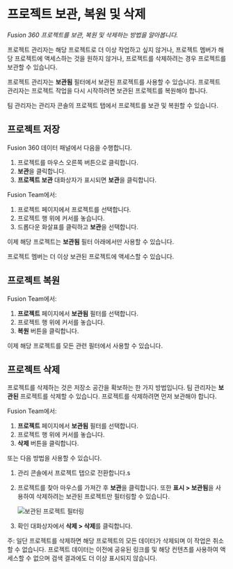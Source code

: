 프로젝트 보관, 복원 및 삭제
================

_Fusion 360 프로젝트를 보관, 복원 및 삭제하는 방법을 알아봅니다._

프로젝트 관리자는 해당 프로젝트로 더 이상 작업하고 싶지 않거나, 프로젝트 멤버가 해당 프로젝트에 액세스하는 것을 원하지 않거나, 프로젝트를 삭제하려는 경우 프로젝트를 보관할 수 있습니다.

프로젝트 관리자는 **보관됨** 필터에서 보관된 프로젝트를 사용할 수 있습니다. 프로젝트 관리자는 프로젝트 작업을 다시 시작하려면 보관된 프로젝트를 복원해야 합니다.

팀 관리자는 관리자 콘솔의 프로젝트 탭에서 프로젝트를 보관 및 복원할 수 있습니다.

프로젝트 저장
-------

Fusion 360 데이터 패널에서 다음을 수행합니다.

1.  프로젝트를 마우스 오른쪽 버튼으로 클릭합니다.
2.  **보관**을 클릭합니다.
3.  **프로젝트 보관** 대화상자가 표시되면 **보관**을 클릭합니다.

Fusion Team에서:

1.  프로젝트 페이지에서 프로젝트를 선택합니다.
2.  프로젝트 행 위에 커서를 놓습니다.
3.  드롭다운 화살표를 클릭하고 **보관**을 선택합니다.

이제 해당 프로젝트는 **보관됨** 필터 아래에서만 사용할 수 있습니다.

프로젝트 멤버는 더 이상 보관된 프로젝트에 액세스할 수 있습니다.

프로젝트 복원
-------

Fusion Team에서:

1.  **프로젝트** 페이지에서 **보관됨** 필터를 선택합니다.
2.  프로젝트 행 위에 커서를 놓습니다.
3.  **복원** 버튼을 클릭합니다.

이제 해당 프로젝트를 모든 관련 필터에서 사용할 수 있습니다.

프로젝트 삭제
-------

프로젝트를 삭제하는 것은 저장소 공간을 확보하는 한 가지 방법입니다. 팀 관리자는 **보관된** 프로젝트를 삭제할 수 있습니다. 프로젝트를 삭제하려면 먼저 보관해야 합니다.

Fusion Team에서:

1.  **프로젝트** 페이지에서 **보관됨** 필터를 선택합니다.
2.  프로젝트 행 위에 커서를 놓습니다.
3.  **삭제** 버튼을 클릭합니다.

또는 다음 방법을 사용할 수 있습니다.

1.  관리 콘솔에서 프로젝트 탭으로 전환합니다.s
    
2.  프로젝트를 찾아 마우스를 가져간 후 **보관**을 클릭합니다. 또한 **표시 > 보관됨**을 사용하여 삭제하려는 보관된 프로젝트만 필터링할 수 있습니다.
    
    ![보관된 프로젝트 필터링](https://help.autodesk.com/cloudhelp/KOR/Fusion-Import/images/filter-projects-archived.png)
    
3.  확인 대화상자에서 **삭제 > 삭제**를 클릭합니다.
    

주: 일단 프로젝트를 삭제하면 해당 프로젝트의 모든 데이터가 삭제되며 이 작업은 취소할 수 없습니다. 프로젝트 데이터는 이전에 공유된 링크를 및 해당 컨텐츠를 사용하여 액세스할 수 없으며 검색 결과에도 더 이상 표시되지 않습니다.